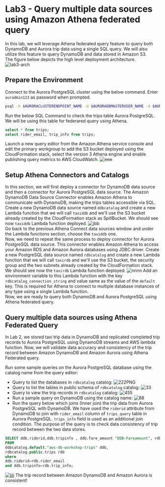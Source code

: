 # Lab3 - Query multiple data sources using Amazon Athena federated query
In this lab, we will leverage Athena federated query feature to query both DynamoDB and Aurora trip data using a single SQL query. 
We will also utilize this feature to query DynamoDB and data stored in Amazon S3.  
The figure below depicts the high level deployment architecture.
![lab3-arch](https://github.com/xhelma/12weekawsworkshopchallenge/assets/97184575/12a313c2-779b-4b26-acda-0953dafd74ea)

## Prepare the Environment
Connect to the Aurora PostgreSQL cluster using the below command. Enter `auradmin123` as password when prompted.
```bash
psql -h $AURORACLUSTERENDPOINT_NAME -U $AURORADBMASTERUSER_NAME -d $AURORADB_NAME
```
Run the below SQL Command to check the trips table Aurora PostgreSQL. We will be using this table for federared query using Athena.
```SQL
select * from trips;
select rider_email, trip_info from trips;
```
Launch a new query editor from the Amazon Athena service console and edit the primary workgroup to add the S3 bucket deployed using the CloudFormation stack, select the version 3 Athena engine 
and enable publishing query metrics to AWS CloudWatch.
![eee](https://github.com/xhelma/12weekawsworkshopchallenge/assets/97184575/0f2d5846-e6fd-447e-af0d-66e596af978f)

## Setup Athena Connectors and Catalogs
In this section, we will first deploy a connector for DynamoDB data source and then a connector for Aurora PostgreSQL data source.
The Amazon DynamoDB Data Source Connector enables Amazon Athena to communicate with DynamoDB, making the trips tables accessible via SQL.  
Create a new DynamoDB data source named `ddbcatalog` and create a new Lambda function that we will call `taxiddb` and we'll use the S3 bucket already created by the CloudFormation stack
as SpillBucket.
We should see now `taxiddb` Lambda function deployed. 
![jbb](https://github.com/xhelma/12weekawsworkshopchallenge/assets/97184575/3f2cb31c-8700-4f25-ab8b-e36c73626a2b)  
Go back to the previous Athena Connect data sources window and under the Lambda functions section, choose the `taxiddb` one.  
Now, we need to repeat the same process to deploy connector for Aurora PostgreSQL data source. This connector enables Amazon Athena to access your Amazon RDS and Amazon Aurora databases using JDBC driver. 
Create a new PostgreSQL data source named `rdbcatalog` and create a new Lambda function that we will call `taxirdb` and we'll use the S3 bucket, the security group and the two subnets already created by the CloudFormation 
stack.  
We should see now the `taxirdb` Lambda function deployed.
![nnnn](https://github.com/xhelma/12weekawsworkshopchallenge/assets/97184575/ff5a9004-1ae9-46ea-9992-504458cb5358)
Add an environment variable to this Lambda function with the key `rdbcatalog_connection_string` and value same as the value of the `default` key. This is required for Athena to connect to multiple database instances of any 
type using a single Lambda function.  
Now, we are ready to query both DynamoDB and Aurora PostgreSQL using Athena federated query.

## Query multiple data sources using Athena Federated Query
In Lab 2, we stored taxi trip data in DynamoDB and replicated completed trip records to Aurora PostgreSQL using DynamoDB streams and AWS lambda function. Now, we will validate data accuracy and 
consistency of the trip record between Amazon DynamoDB and Amazon Aurora using Athena Federated query.  

Run some sample queries on the Aurora PostgreSQL database using the catalog name from the query editor:
- Query to list the databases in `rdbcatalog` catalog:
![222PNG](https://github.com/xhelma/12weekawsworkshopchallenge/assets/97184575/cfcaf497-4936-4a65-ab24-f1c241b6bf4c)
- Query to list the tables in public schema of `rdbcatalog` catalog:
![33](https://github.com/xhelma/12weekawsworkshopchallenge/assets/97184575/84755876-2756-46db-bfd7-f882db8c1291)
- Query to view the trip records in `rdbcatalog` catalog:
![455](https://github.com/xhelma/12weekawsworkshopchallenge/assets/97184575/dc5340e5-269e-4a5a-aa77-22f04c71b045)
- Run a sample query on DynamoDB using the catalog name:
![88](https://github.com/xhelma/12weekawsworkshopchallenge/assets/97184575/c4c3dd41-6149-4f48-a6c7-3813ec5542c7)
- Run the query below which joins (Inner join) the trip data from Aurora PostgreSQL with DynamoDB. We have used the `riderid` attribute from DynamoDB to join with `rider_email` column of
`trips_query` table in Aurora PostgreSQL. `trips_info` field is used as an additional join condition. The purpose of the query is to check data consistency of trip record between the two data stores.
``` SQL
SELECT ddb.riderid,ddb.tripinfo , ddb.fare_amount "DDB-Fareamount", rdb.fare_amount "RDB-Fareamount", ddb.tolls_amount "DDB-Tollsamount", rdb.tolls_amount "RDB-Tollsamount", ddb.passenger_count "DDB-passenger_count", rdb.passenger_count "RDB-passenger_count", ddb.tip_amount "DDB-Tipamount", rdb.tip_amount "RDB-Tipamount",  ddb.total_amount "DDB-Totalamount", rdb.total_amount "RDB-Totalamount"
FROM
ddbcatalog.default."aws-db-workshop-trips" ddb,
rdbcatalog.public.trips rdb
where 
ddb.riderid=rdb.rider_email
and ddb.tripinfo=rdb.trip_info;
```
![jjjj](https://github.com/xhelma/12weekawsworkshopchallenge/assets/97184575/f39f3b24-cf2e-42e6-afe1-26947f61130c)
The trip record between Amazon DynamoDB and Amazon Aurora is consistent!



























